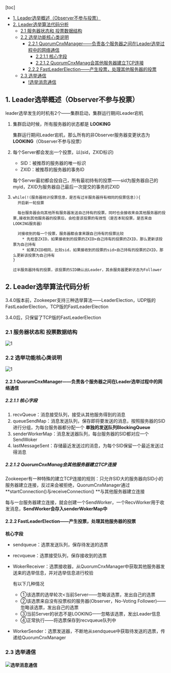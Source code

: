 [toc]

- [1. Leader选举概述（Observer不参与投票）](#1-leader选举概述observer不参与投票)
- [2. Leader选举算法代码分析](#2-leader选举算法代码分析)
  - [2.1 服务器状态和 投票数据结构](#21-服务器状态和-投票数据结构)
  - [2.2 选举功能核心类说明](#22-选举功能核心类说明)
    - [2.2.1 QuorumCnxManager——负责各个服务器之间在Leader选举过程中的网络通信](#221-quorumcnxmanager负责各个服务器之间在leader选举过程中的网络通信)
      - [2.2.1.1 核心字段](#2211-核心字段)
      - [2.2.1.2 QuorumCnxManag会其他服务器建立TCP连接](#2212-quorumcnxmanag会其他服务器建立tcp连接)
    - [2.2.2 FastLeaderElection——产生投票，处理其他服务器的投票](#222-fastleaderelection产生投票处理其他服务器的投票)
  - [2.3 选举通信](#23-选举通信)
    - [!选举消息通信](#)

## 1. Leader选举概述（Observer不参与投票）

leader选举发生的时机有2个——集群启动，集群运行期间Leader宕机

1. 集群启动时候，所有服务器的状态都是 **LOOKING**

   集群运行期间Leader宕机，那么所有的非Observer服务器变更状态为 **LOOKING**（Observer不参与投票）
2. 每个Server都会发出一个投票，以(sid，ZXID标识)

   * SID：被推荐的服务器的唯一标识
   * ZXID：被推荐的服务器的事务ID

   每个Server最初都会投自己，所有最初持有的投票——sid为服务器自己的myid，ZXID为服务器自己最后一次提交的事务的ZXID
3. ```
   while(!(服务器统计投票信息，是否有过半服务器持有相同的投票信息)){
     开启新一轮投票
   
     每台服务器会向其他所有服务器发送自己持有的投票，同时也会接收来自其他服务器的投票,接收到其他服务器的投票后，会检查该投票的有效性（是否本轮投票，是否来自LOOKING服务器）
   
     对接收到的每一个投票，服务器都会拿来跟自己持有的投票比较
       * 先检查ZXID，如果接收到的投票的ZXID>自己持有的投票的ZXID，那么更新该投票为自己持有
       * 如果ZXID相同，比较sid，如果接收到的投票的sid>自己持有的投票的ZXID，那么更新该投票为自己持有
   }
   
   过半服务器持有的投票，该投票的SID确认出Leader，其余服务器更新状态为Follower
   ```

## 2. Leader选举算法代码分析

3.4.0版本前，Zookeeper支持三种选举算法——LeaderElection，UDP版的FastLeaderElection，TCP版的FastLeaderElection

3.4.0后，只保留了TCP版的FastLeaderElection

### 2.1 服务器状态和 投票数据结构

![1](p/10.png)

### 2.2 选举功能核心类说明

![1](p/选举类图.png)

#### 2.2.1 QuorumCnxManager——负责各个服务器之间在Leader选举过程中的网络通信

##### 2.2.1.1 核心字段

1. recvQueue：消息接受队列，接受从其他服务得到的消息
2. queueSendMap：消息发送队列，保存即将要发送的消息，按照服务器的SID进行分组，为每台服务器都分配一个 **单独的发送队列BlockingQueue**
3. senderWorkerMap：消息发送器队列，每台服务器的SID都对应一个SendWoker
4. lastMessageSent：存储最近发送过的消息，为每个SID保留一个最近发送过得消息

##### 2.2.1.2 QuorumCnxManag会其他服务器建立TCP连接

Zookeeper有一种特殊的建立TCP连接的规则：只允许SID大的服务器向SID小的服务器建立连接，反过来会被拒绝，QuorumCnxManager通过**startConnection()与receiveConnection() **与其他服务器建立连接

每与一台服务器建立连接，就会创建一个SendWorker，一个RecvWorker用于收发消息，**SendWorker会存入senderWokerMap中**

#### 2.2.2 FastLeaderElection——产生投票，处理其他服务器的投票

**核心字段**

* sendqueue：选票发送队列，保存待发送的选票
* recvqueue：选票接受队列，保存接收到的选票
* WokerReceiver：选票接收器，从QuorumCnxManager中获取其他服务器发送来的选举信息，并对选举信息进行校验

  有以下几种情况

  * ①该选票的选举轮次<当前Server——忽略该选票，发出自己的选票
  * ②该选票来自没有投票权的服务器(Observer，No-Voting Follower)——忽略该选票，发出自己的选票
  * ③当前Server的状态不是LOOKING——忽略该选票，发出Leader信息
  * ④正常执行——将选票保存到recvqueue队列中
* WorkerSender：选票发送器，不断地从sendqueue中获取待发送的选票，传递给QuorumCnxManager

### 2.3 选举通信

#### ![选举消息通信](p/选举消息通信.png)
